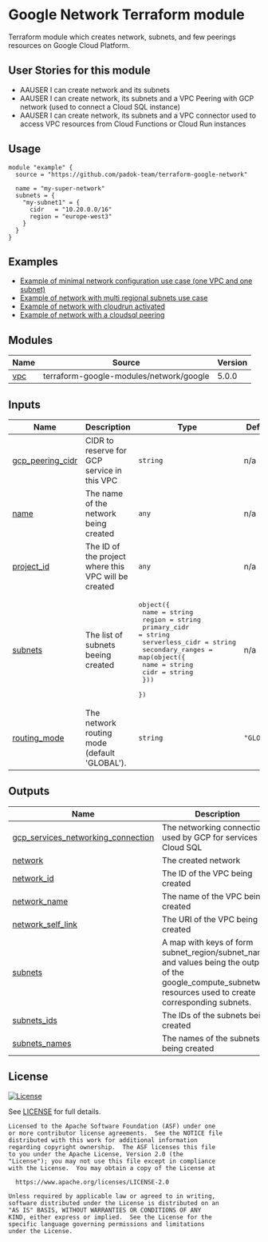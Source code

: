 # Google Network Terraform module

Terraform module which creates network, subnets, and few peerings resources on Google Cloud Platform.

## User Stories for this module

- AAUSER I can create network and its subnets
- AAUSER I can create network, its subnets and a VPC Peering with GCP network (used to connect a Cloud SQL instance)
- AAUSER I can create network, its subnets and a VPC connector used to access VPC resources from Cloud Functions or Cloud Run instances

## Usage

```hcl
module "example" {
  source = "https://github.com/padok-team/terraform-google-network"

  name = "my-super-network"
  subnets = {
    "my-subnet1" = {
      cidr   = "10.20.0.0/16"
      region = "europe-west3"
    }
  }
}
```

## Examples

- [Example of minimal network configuration use case (one VPC and one subnet)](examples/minimal_network_configuration/main.tf)
- [Example of network with multi regional subnets use case](examples/multi_regional_subnets/main.tf)
- [Example of network with cloudrun activated](examples/cloudrun/main.tf)
- [Example of network with a cloudsql peering](examples/cloudsql/main.tf)

<!-- BEGIN_TF_DOCS -->
## Modules

| Name | Source | Version |
|------|--------|---------|
| <a name="module_vpc"></a> [vpc](#module\_vpc) | terraform-google-modules/network/google | 5.0.0 |

## Inputs

| Name | Description | Type | Default | Required |
|------|-------------|------|---------|:--------:|
| <a name="input_gcp_peering_cidr"></a> [gcp\_peering\_cidr](#input\_gcp\_peering\_cidr) | CIDR to reserve for GCP service in this VPC | `string` | n/a | yes |
| <a name="input_name"></a> [name](#input\_name) | The name of the network being created | `any` | n/a | yes |
| <a name="input_project_id"></a> [project\_id](#input\_project\_id) | The ID of the project where this VPC will be created | `any` | n/a | yes |
| <a name="input_subnets"></a> [subnets](#input\_subnets) | The list of subnets beeing created | <pre>object({<br>    name            = string<br>    region          = string<br>    primary_cidr    = string<br>    serverless_cidr = string<br>    secondary_ranges = map(object({<br>      name = string<br>      cidr = string<br>    }))<br>  })</pre> | n/a | yes |
| <a name="input_routing_mode"></a> [routing\_mode](#input\_routing\_mode) | The network routing mode (default 'GLOBAL'). | `string` | `"GLOBAL"` | no |

## Outputs

| Name | Description |
|------|-------------|
| <a name="output_gcp_services_networking_connection"></a> [gcp\_services\_networking\_connection](#output\_gcp\_services\_networking\_connection) | The networking connection used by GCP for services like Cloud SQL |
| <a name="output_network"></a> [network](#output\_network) | The created network |
| <a name="output_network_id"></a> [network\_id](#output\_network\_id) | The ID of the VPC being created |
| <a name="output_network_name"></a> [network\_name](#output\_network\_name) | The name of the VPC being created |
| <a name="output_network_self_link"></a> [network\_self\_link](#output\_network\_self\_link) | The URI of the VPC being created |
| <a name="output_subnets"></a> [subnets](#output\_subnets) | A map with keys of form subnet\_region/subnet\_name and values being the outputs of the google\_compute\_subnetwork resources used to create corresponding subnets. |
| <a name="output_subnets_ids"></a> [subnets\_ids](#output\_subnets\_ids) | The IDs of the subnets being created |
| <a name="output_subnets_names"></a> [subnets\_names](#output\_subnets\_names) | The names of the subnets being created |
<!-- END_TF_DOCS -->

## License

[![License](https://img.shields.io/badge/License-Apache%202.0-blue.svg)](https://opensource.org/licenses/Apache-2.0)

See [LICENSE](LICENSE) for full details.

```text
Licensed to the Apache Software Foundation (ASF) under one
or more contributor license agreements.  See the NOTICE file
distributed with this work for additional information
regarding copyright ownership.  The ASF licenses this file
to you under the Apache License, Version 2.0 (the
"License"); you may not use this file except in compliance
with the License.  You may obtain a copy of the License at

  https://www.apache.org/licenses/LICENSE-2.0

Unless required by applicable law or agreed to in writing,
software distributed under the License is distributed on an
"AS IS" BASIS, WITHOUT WARRANTIES OR CONDITIONS OF ANY
KIND, either express or implied.  See the License for the
specific language governing permissions and limitations
under the License.
```
